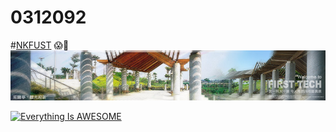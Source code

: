 # 0312092
#[NKFUST](http://www.nkfust.edu.tw/bin/home.php "高第一")
:scream::dizzy:
![NKFUST](NKFUST.jpg "高第一")

[![Everything Is AWESOME](https://img.youtube.com/vi/StTqXEQ2l-Y/0.jpg)](https://www.youtube.com/watch?v=StTqXEQ2l-Y "Everything Is AWESOME")


